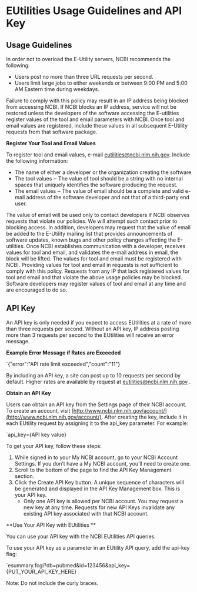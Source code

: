 # EUtilities Usage Guidelines and API Key

## Usage Guidelines
 
In order not to overload the E-Utility servers, NCBI recommends the following:

* Users post no more than three URL requests per second.
* Users limit large jobs to either weekends or between 9:00 PM and 5:00 AM Eastern time during weekdays.

Failure to comply with this policy may result in an IP address being blocked from accessing NCBI. If NCBI blocks an IP address, service will not be restored unless the developers of the software accessing the E-utilities register values of the tool and email parameters with NCBI. Once tool and email values are registered, include these values in all subsequent E-Utility requests from that software package. 

**Register Your Tool and Email Values**

To register tool and email values, e-mail  eutilities@ncbi.nlm.nih.gov. Include the following information: 

* The name of either a developer or the organization creating the software
* The tool values
    ‒ The value of tool should be a string with no internal spaces that uniquely identifies the software producing the request. 
* The email values 
    ‒	The value of email should be a complete and valid e-mail address of the software developer and not that of a third-party end user. 

The value of email will be used only to contact developers if NCBI observes requests that violate our policies. We will attempt such contact prior to blocking access. In addition, developers may request that the value of email be added to the E-Utility mailing list that provides announcements of software updates, known bugs and other policy changes affecting the E-utilities. 
Once NCBI establishes communication with a developer, receives values for tool and email, and validates the e-mail address in email, the block will be lifted. 
The values for tool and email  must be registered with NCBI. Providing values for tool and email in requests is not sufficient to comply with this policy. Requests from any IP that lack registered values for tool and email and that violate the above usage policies may be blocked. Software developers may register values of tool and email at any time and are encouraged to do so.

## API Key

An API key is only needed if you expect to access EUtilities at a rate of more than three requests per second. Without an API key, IP address posting more than 3 requests per second to the EUtilities will receive an error message. 

**Example Error Message if Rates are Exceeded**

`{"error":"API rate limit exceeded","count":"11"}

By including an API key, a site can post up to 10 requests per second by default. Higher rates are available by request at eutilities@ncbi.nlm.nih.gov . 

**Obtain an API Key**

Users can obtain an API key from the Settings page of their NCBI account. To create an account, visit [http://www.ncbi.nlm.nih.gov/account/](http://www.ncbi.nlm.nih.gov/account/). After creating the key, include it in each EUtility request by assigning it to the api_key parameter. For example:

`api_key={API key value}

To get your API key, follow these steps:

1.	While signed in to your My NCBI account, go to your NCBI Account Settings. If you don’t have a My NCBI account, you’ll need to create one.
2.	Scroll to the bottom of the page to find the API Key Management section.
3.	Click the Create API Key button. A unique sequence of characters will be generated and displayed in the  API Key Management box. This is your API key.
    - Only one API key is allowed per NCBI account. You may request a new key at any time. Requests for new API Keys invalidate any existing API key associated with that NCBI account.

**Use Your API Key with EUtilities **

You can use your API key with the NCBI EUtilities API queries.

To use your API key as a parameter in an EUtility API query, add the api-key flag:

`esummary.fcgi?db=pubmed&id=123456&api_key={PUT_YOUR_API_KEY_HERE}

 Note:  Do not include the curly braces.
